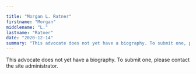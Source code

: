 ```yaml
---

title: "Morgan L. Ratner"
firstname: "Morgan"
middlename: "L."
lastname: "Ratner"
date: "2020-12-14"
summary: "This advocate does not yet have a biography. To submit one, please contact the site administrator."
---
```

This advocate does not yet have a biography. To submit one, please contact the site administrator.


